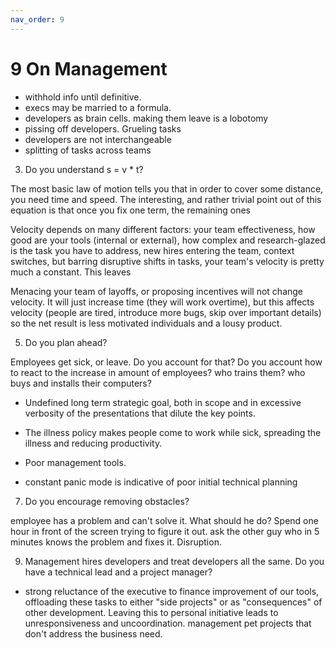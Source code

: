 ```yaml
---
nav_order: 9
---
```

# 9 On Management

- withhold info until definitive.
- execs may be married to a formula.
- developers as brain cells. making them leave is a lobotomy
- pissing off developers. Grueling tasks
- developers are not interchangeable
- splitting of tasks across teams

3. Do you understand s = v * t?

The most basic law of motion tells you that in order to cover some distance, you need time
and speed. The interesting, and rather trivial point out of this equation is that once you 
fix one term, the remaining ones 

Velocity depends on many different factors: your team effectiveness, how good are your tools
(internal or external), how complex and research-glazed is the task you have to address, 
new hires entering the team, context switches, but barring disruptive shifts in tasks, your
team's velocity is pretty much a constant. This leaves 

Menacing your team of layoffs, or proposing incentives will not change
velocity. It will just increase time (they will work overtime), but this
affects velocity (people are tired, introduce more bugs, skip over important
details) so the net result is less motivated individuals and a lousy product.

5. Do you plan ahead?

Employees get sick, or leave. Do you account for that?
Do you account how to react to the increase in amount of employees? who trains them?
who buys and installs their computers? 

- Undefined long term strategic goal, both in scope and in excessive verbosity of the presentations that dilute the key points.

- The illness policy makes people come to work while sick, spreading the illness and reducing productivity.
- Poor management tools.
- constant panic mode is indicative of poor initial technical planning

7. Do you encourage removing obstacles?

employee has a problem and can't solve it. What should he do? Spend one hour in front of the
screen trying to figure it out. ask the other guy who in 5 minutes knows the problem and fixes it.
Disruption.

9. Management hires developers and treat developers all the same. Do you have a technical lead and a project manager?

- strong reluctance of the executive to finance improvement of our tools, offloading these tasks to either "side projects" or as "consequences" of other development. Leaving this to personal initiative leads to unresponsiveness and uncoordination.
management pet projects that don't address the business need.
